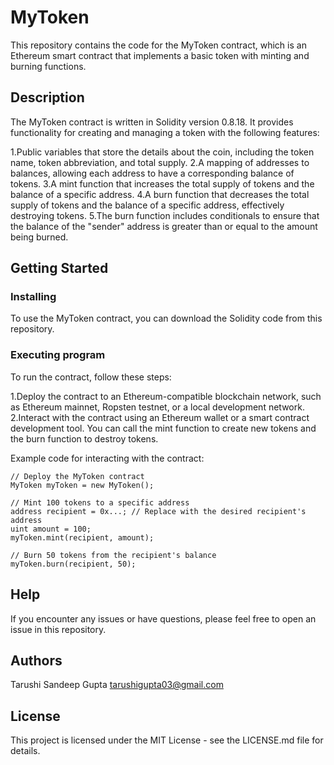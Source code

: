 # MyToken

This repository contains the code for the MyToken contract, which is an Ethereum smart contract that implements a basic token with minting and burning functions.

## Description

The MyToken contract is written in Solidity version 0.8.18. It provides functionality for creating and managing a token with the following features:

1.Public variables that store the details about the coin, including the token name, token abbreviation, and total supply.
2.A mapping of addresses to balances, allowing each address to have a corresponding balance of tokens.
3.A mint function that increases the total supply of tokens and the balance of a specific address.
4.A burn function that decreases the total supply of tokens and the balance of a specific address, effectively destroying tokens.
5.The burn function includes conditionals to ensure that the balance of the "sender" address is greater than or equal to the amount being burned.

## Getting Started

### Installing

To use the MyToken contract, you can download the Solidity code from this repository.

### Executing program

To run the contract, follow these steps:

1.Deploy the contract to an Ethereum-compatible blockchain network, such as Ethereum mainnet, Ropsten testnet, or a local development network.
2.Interact with the contract using an Ethereum wallet or a smart contract development tool. You can call the mint function to create new tokens and the burn function to destroy tokens.

Example code for interacting with the contract:
```
// Deploy the MyToken contract
MyToken myToken = new MyToken();

// Mint 100 tokens to a specific address
address recipient = 0x...; // Replace with the desired recipient's address
uint amount = 100;
myToken.mint(recipient, amount);

// Burn 50 tokens from the recipient's balance
myToken.burn(recipient, 50);
```

## Help

If you encounter any issues or have questions, please feel free to open an issue in this repository.

## Authors

Tarushi Sandeep Gupta
tarushigupta03@gmail.com

## License

This project is licensed under the MIT License - see the LICENSE.md file for details.
